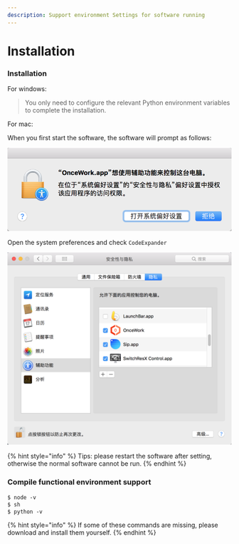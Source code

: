 ```yaml
---
description: Support environment Settings for software running
---
```


# Installation

### Installation

For windows:

> You only need to configure the relevant Python environment variables to complete the installation.

For mac:

When you first start the software, the software will prompt as follows:

![](../.gitbook/assets/yin-si-an-zhuang.png)

Open the system preferences and check `CodeExpander`

![](../.gitbook/assets/yin-si-an-zhuang-2.png)

{% hint style="info" %}
Tips: please restart the software after setting, otherwise the normal software cannot be run.
{% endhint %}

### Compile functional environment support

```text
$ node -v
$ sh
$ python -v
```

{% hint style="info" %}
If some of these commands are missing, please download and install them yourself.
{% endhint %}

